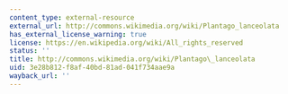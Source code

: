 ```yaml
---
content_type: external-resource
external_url: http://commons.wikimedia.org/wiki/Plantago_lanceolata
has_external_license_warning: true
license: https://en.wikipedia.org/wiki/All_rights_reserved
status: ''
title: http://commons.wikimedia.org/wiki/Plantago\_lanceolata
uid: 3e28b812-f8af-40bd-81ad-041f734aae9a
wayback_url: ''
---
```

